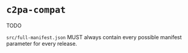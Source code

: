 # `c2pa-compat`
TODO

`src/full-manifest.json` MUST always contain every possible manifest parameter for every release.
